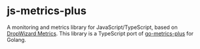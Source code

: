 # js-metrics-plus

A monitoring and metrics library for JavaScript/TypeScript, based on [DropWizard Metrics](https://metrics.dropwizard.io/4.2.0/). This library is a TypeScript port of [go-metrics-plus](https://github.com/zeim839/go-metrics-plus) for Golang.
